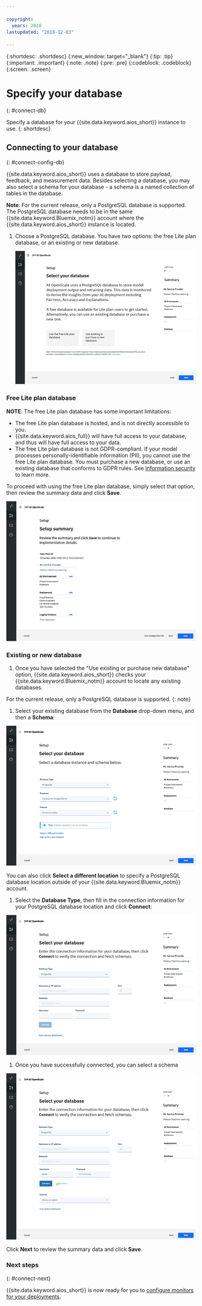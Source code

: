 ```yaml
---

copyright:
  years: 2018
lastupdated: "2018-12-03"

---
```


{:shortdesc: .shortdesc}
{:new_window: target="_blank"}
{:tip: .tip}
{:important: .important}
{:note: .note}
{:pre: .pre}
{:codeblock: .codeblock}
{:screen: .screen}

# Specify your database
{: #connect-db}

Specify a database for your {{site.data.keyword.aios_short}} instance to use.
{: shortdesc}

## Connecting to your database
{: #connect-config-db}

{{site.data.keyword.aios_short}} uses a database to store payload, feedback, and measurement data. Besides selecting a database, you may also select a schema for your database - a schema is a named collection of tables in the database.

**Note**: For the current release, only a PostgreSQL database is supported. The PostgreSQL database needs to be in the same {{site.data.keyword.Bluemix_notm}} account where the {{site.data.keyword.aios_short}} instance is located.

1.  Choose a PostgreSQL database. You have two options: the free Lite plan database, or an existing or new database.

    ![Select database](images/gs-config-database.png)

### Free Lite plan database

**NOTE**: The free Lite plan database has some important limitations:

- The free Lite plan database is hosted, and is not directly accessible to you.
- {{site.data.keyword.aios_full}} will have full access to your database, and thus will have full access to your data.
- The free Lite plan database is not GDPR-compliant. If your model processes personally-identifiable information (PII), you cannot use the free Lite plan database. You must purchase a new database, or use an existing database that conforms to GDPR rules. See [Information security](information-security.html) to learn more.

To proceed with using the free Lite plan database, simply select that option, then review the summary data and click **Save**.

  ![Select database](images/gs-config-database2.png)

### Existing or new database

1.  Once you have selected the "Use existing or purchase new database" option, {{site.data.keyword.aios_short}} checks your {{site.data.keyword.Bluemix_notm}} account to locate any existing databases.

  For the current release, only a PostgreSQL database is supported.
  {: note}

1.  Select your existing database from the **Database** drop-down menu, and then a **Schema**:

  ![Select database](images/gs-config-database3.png)

You can also click **Select a different location** to specify a PostgreSQL database location outside of your {{site.data.keyword.Bluemix_notm}} account.

1.  Select the **Database Type**, then fill in the connection information for your PostgreSQL database location and click **Connect**:

  ![Select database](images/gs-config-database4.png)

1.  Once you have successfully connected, you can select a schema

  ![Select database](images/gs-config-database5.png)

Click **Next** to review the summary data and click **Save**.

### Next steps
{: #connect-next}

{{site.data.keyword.aios_short}} is now ready for you to [configure monitors for your deployments](monitor-overview.html).

